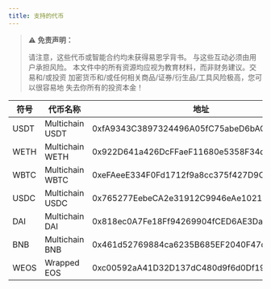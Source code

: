```yaml
---
title: 支持的代币
---
```


> ⚠ **免责声明：**
>
> 请注意，这些代币或智能合约均未获得易恩孚背书。
> 与这些互动必须由用户承担风险。
> 本文件中的所有资源均应视为教育材料，而非财务建议。交易和/或投资
> 加密货币和/或任何相关商品/证券/衍生品/工具风险极高，您可以很容易地
> 失去你所有的投资本金！

|符号 |代币名称 |地址 |
|-----------|-----------------|------------------------------------------------------------------------|
| USDT | Multichain USDT | 0xfA9343C3897324496A05fC75abeD6bAC29f8A40f           |
| WETH | Multichain WETH | 0x922D641a426DcFFaeF11680e5358F34d97d112E1 |
| WBTC | Multichain WBTC | 0xeFAeeE334F0Fd1712f9a8cc375f427D9Cdd40d73 |
| USDC | Multichain USDC | 0x765277EebeCA2e31912C9946eAe1021199B39C61 |
| DAI | Multichain DAI  | 0x818ec0A7Fe18Ff94269904fCED6AE3DaE6d6dC0b |
| BNB | Multichain BNB  | 0x461d52769884ca6235B685EF2040F47d30C94EB5 |
| WEOS | Wrapped EOS     | 0xc00592aA41D32D137dC480d9f6d0Df19b860104F |

